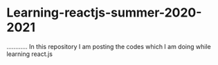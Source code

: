 # Learning-reactjs-summer-2020-2021
............
In this repository I am posting the codes which I am doing while learning react.js
